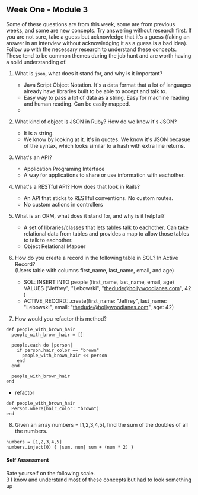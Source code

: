 ## Week One - Module 3

Some of these questions are from this week, some are from previous weeks, and some are new concepts. Try answering without research first. If you are not sure, take a guess but acknowledge that it's a guess (faking an answer in an interview without acknowledging it as a guess is a bad idea). Follow up with the necessary research to understand these concepts. These tend to be common themes during the job hunt and are worth having a solid understanding of.

1. What is `json`, what does it stand for, and why is it important?
   * Java Script Object Notation. It's a data format that a lot of languages already have libraries built to be able to accept and talk to. 
   * Easy way to pass a lot of data as a string. Easy for machine reading and human reading. Can be easily mapped.
   * 
   
2. What kind of object is JSON in Ruby? How do we know it's JSON?
   * It is a string.
   * We know by looking at it. It's in quotes. We know it's JSON becasue of the syntax, which looks similar to a hash with extra line returns. 

3. What's an API?
   * Application Programing Interface
   * A way for applications to share or use information with eachother.
   
4. What's a RESTful API? How does that look in Rails?
   * An API that sticks to RESTful conventions. No custom routes. 
   * No custom actions in controllers

5. What is an ORM, what does it stand for, and why is it helpful?
   * A set of libraries/classes that lets tables talk to eachother. Can take relational data from tables and provides a map to allow those tables to talk to eachother. 
   * Object Relational Mapper
   
6. How do you create a record in the following table in SQL? In Active Record?   
   (Users table with columns first_name, last_name, email, and age)
   * SQL: INSERT INTO people (first_name, last_name, email, age) VALUES ("Jeffrey", "Lebowski", "thedude@hollywoodlanes.com", 42 )
   * ACTIVE_RECORD: .create(first_name: "Jeffrey", last_name: "Lebowski", email: "thedude@hollywoodlanes.com", age: 42) 
   
7. How would you refactor this method?

```
def people_with_brown_hair
  people_with_brown_hair = []

  people.each do |person|
    if person.hair_color == "brown"
      people_with_brown_hair << person
    end
  end

  people_with_brown_hair
end
```
* refactor

```
def people_with_brown_hair
  Person.where(hair_color: "brown")
end
```

8. Given an array numbers = [1,2,3,4,5], find the sum of the doubles of all the numbers.  
```
numbers = [1,2,3,4,5]
numbers.inject(0) { |sum, num| sum + (num * 2) }
```

#### Self Assessment  
Rate yourself on the following scale.  
3  I know and understand most of these concepts but had to look something up  
